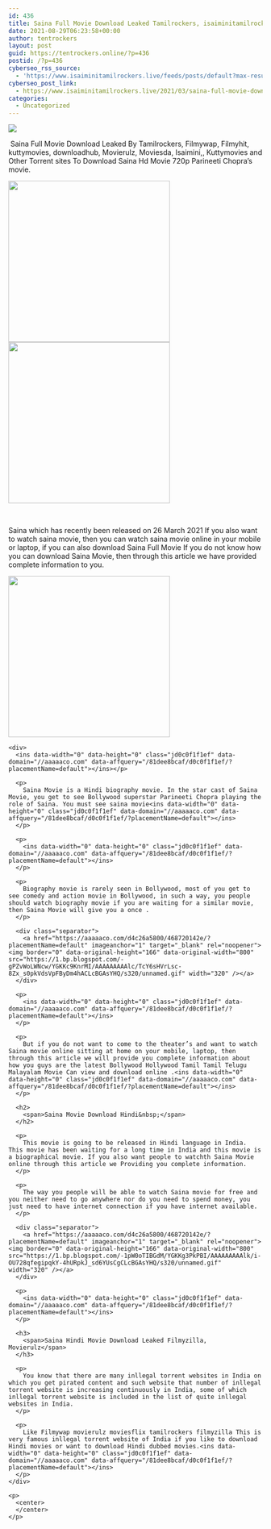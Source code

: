 ```yaml
---
id: 436
title: Saina Full Movie Download Leaked Tamilrockers, isaiminitamilrockers 2021
date: 2021-08-29T06:23:58+00:00
author: tentrockers
layout: post
guid: https://tentrockers.online/?p=436
postid: /?p=436
cyberseo_rss_source:
  - 'https://www.isaiminitamilrockers.live/feeds/posts/default?max-results=150&start-index=1'
cyberseo_post_link:
  - https://www.isaiminitamilrockers.live/2021/03/saina-full-movie-download-leaked.html
categories:
  - Uncategorized
---
```

<div class="media_block">
  <img src="https://1.bp.blogspot.com/-MnDdkloqtfc/YGKKHsluwkI/AAAAAAAAAlM/6ZPfX_a6Y1UQf2ow5JySelWBK0_FijcNgCLcBGAsYHQ/s72-c/Saina-leaked-online.webp" class="media_thumbnail" />
</div>

<meta content="&nbsp; Saina Full Movie Download Leaked By &nbsp; Tamilrockers , Filmywap, Filmyhit, kuttymovies, downloadhub, Movierulz, Moviesda, Isaimini,, Kuttymo..." name="twitter:description" />

  


<center>
</center>

  
<ins data-width="0" data-height="0" class="jd0c0f1f1ef" data-domain="//aaaaaco.com" data-affquery="/81dee8bcaf/d0c0f1f1ef/?placementName=default"></ins>

&nbsp;<span face="&quot;Source Sans Pro&quot;, &quot;Helvetica Neue&quot;, sans-serif">Saina Full Movie Download Leaked By</span><span face="&quot;Source Sans Pro&quot;, &quot;Helvetica Neue&quot;, sans-serif">&nbsp;</span><span face="Source Sans Pro, Helvetica Neue, sans-serif"><span>Tamilrockers</span></span><span face="&quot;Source Sans Pro&quot;, &quot;Helvetica Neue&quot;, sans-serif">, Filmywap, Filmyhit, kuttymovies, downloadhub, Movierulz, Moviesda, Isaimini,, Kuttymovies and Other Torrent sites To Download Saina Hd Movie 720p Parineeti Chopra’s movie.</span><ins data-width="0" data-height="0" class="jd0c0f1f1ef" data-domain="//aaaaaco.com" data-affquery="/81dee8bcaf/d0c0f1f1ef/?placementName=default"></ins>

<ins data-width="0" data-height="0" class="jd0c0f1f1ef" data-domain="//aaaaaco.com" data-affquery="/81dee8bcaf/d0c0f1f1ef/?placementName=default"></ins>

<div class="separator">
  <a href="https://1.bp.blogspot.com/-MnDdkloqtfc/YGKKHsluwkI/AAAAAAAAAlM/6ZPfX_a6Y1UQf2ow5JySelWBK0_FijcNgCLcBGAsYHQ/s600/Saina-leaked-online.webp" imageanchor="1"><img border="0" data-original-height="600" data-original-width="600" height="320" src="https://1.bp.blogspot.com/-MnDdkloqtfc/YGKKHsluwkI/AAAAAAAAAlM/6ZPfX_a6Y1UQf2ow5JySelWBK0_FijcNgCLcBGAsYHQ/s320/Saina-leaked-online.webp" /></a>
</div>



<div class="separator">
  <a href="https://aaaaaco.com/d4c26a5800/468720142e/?placementName=default" imageanchor="1" target="_blank" rel="noopener"><img border="0" data-original-height="166" data-original-width="800" src="https://1.bp.blogspot.com/-fT8bI_04ZsE/YGKKPYpgB-I/AAAAAAAAAlQ/Qxk5al_UxqkhIadDQZYurhLPdzYvPFmTQCLcBGAsYHQ/s320/unnamed.gif" width="320" /></a>
</div>

<span face="&quot;Source Sans Pro&quot;, &quot;Helvetica Neue&quot;, sans-serif"><br /></span><ins data-width="0" data-height="0" class="jd0c0f1f1ef" data-domain="//aaaaaco.com" data-affquery="/81dee8bcaf/d0c0f1f1ef/?placementName=default"></ins>

<div>
  <ins data-width="0" data-height="0" class="jd0c0f1f1ef" data-domain="//aaaaaco.com" data-affquery="/81dee8bcaf/d0c0f1f1ef/?placementName=default"></ins></p> 
  
  <p>
    Saina which has recently been released on 26 March 2021 If you also want to watch saina movie, then you can watch saina movie online in your mobile or laptop, if you can also download Saina Full Movie If you do not know how you can download Saina Movie, then through this article we have provided complete information to you.
  </p>
  
  <div class="separator">
    <a href="https://aaaaaco.com/d4c26a5800/468720142e/?placementName=default" imageanchor="1" target="_blank" rel="noopener"><img border="0" data-original-height="166" data-original-width="800" src="https://1.bp.blogspot.com/-fkWKB_urezY/YGKKY2wJjeI/AAAAAAAAAlY/J8CvAv5rRZMggMtDczgZuXLgbvAMnXaUgCLcBGAsYHQ/s320/unnamed.gif" width="320" /></a>
  </div>
  
  <p>
    </div> 
    
    <div>
      <ins data-width="0" data-height="0" class="jd0c0f1f1ef" data-domain="//aaaaaco.com" data-affquery="/81dee8bcaf/d0c0f1f1ef/?placementName=default"></ins></p> 
      
      <p>
        Saina Movie is a Hindi biography movie. In the star cast of Saina Movie, you get to see Bollywood superstar Parineeti Chopra playing the role of Saina. You must see saina movie<ins data-width="0" data-height="0" class="jd0c0f1f1ef" data-domain="//aaaaaco.com" data-affquery="/81dee8bcaf/d0c0f1f1ef/?placementName=default"></ins>
      </p>
      
      <p>
        <ins data-width="0" data-height="0" class="jd0c0f1f1ef" data-domain="//aaaaaco.com" data-affquery="/81dee8bcaf/d0c0f1f1ef/?placementName=default"></ins>
      </p>
      
      <p>
        Biography movie is rarely seen in Bollywood, most of you get to see comedy and action movie in Bollywood, in such a way, you people should watch biography movie if you are waiting for a similar movie, then Saina Movie will give you a once .
      </p>
      
      <div class="separator">
        <a href="https://aaaaaco.com/d4c26a5800/468720142e/?placementName=default" imageanchor="1" target="_blank" rel="noopener"><img border="0" data-original-height="166" data-original-width="800" src="https://1.bp.blogspot.com/-gPZvWoLWNcw/YGKKc9KnrMI/AAAAAAAAAlc/TcY6sHVrLsc-8Zx_s0pkVdsVpFByDm4hACLcBGAsYHQ/s320/unnamed.gif" width="320" /></a>
      </div>
      
      <p>
        <ins data-width="0" data-height="0" class="jd0c0f1f1ef" data-domain="//aaaaaco.com" data-affquery="/81dee8bcaf/d0c0f1f1ef/?placementName=default"></ins>
      </p>
      
      <p>
        But if you do not want to come to the theater’s and want to watch Saina movie online sitting at home on your mobile, laptop, then through this article we will provide you complete information about how you guys are the latest Bollywood Hollywood Tamil Tamil Telugu Malayalam Movie Can view and download online .<ins data-width="0" data-height="0" class="jd0c0f1f1ef" data-domain="//aaaaaco.com" data-affquery="/81dee8bcaf/d0c0f1f1ef/?placementName=default"></ins>
      </p>
      
      <h2>
        <span>Saina Movie Download Hindi&nbsp;</span>
      </h2>
      
      <p>
        This movie is going to be released in Hindi language in India. This movie has been waiting for a long time in India and this movie is a biographical movie. If you also want people to watchth Saina Movie online through this article we Providing you complete information.
      </p>
      
      <p>
        The way you people will be able to watch Saina movie for free and you neither need to go anywhere nor do you need to spend money, you just need to have internet connection if you have internet available.
      </p>
      
      <div class="separator">
        <a href="https://aaaaaco.com/d4c26a5800/468720142e/?placementName=default" imageanchor="1" target="_blank" rel="noopener"><img border="0" data-original-height="166" data-original-width="800" src="https://1.bp.blogspot.com/-1pW0oTIBGdM/YGKKg3PkPBI/AAAAAAAAAlk/i-OU728qfegipqkY-4hURpkJ_sd6YUsCgCLcBGAsYHQ/s320/unnamed.gif" width="320" /></a>
      </div>
      
      <p>
        <ins data-width="0" data-height="0" class="jd0c0f1f1ef" data-domain="//aaaaaco.com" data-affquery="/81dee8bcaf/d0c0f1f1ef/?placementName=default"></ins>
      </p>
      
      <h3>
        <span>Saina Hindi Movie Download Leaked Filmyzilla, Movierulz</span>
      </h3>
      
      <p>
        You know that there are many inllegal torrent websites in India on which you get pirated content and such website that number of inllegal torrent website is increasing continuously in India, some of which inllegal torrent website is included in the list of quite inllegal websites in India.
      </p>
      
      <p>
        Like Filmywap movierulz moviesflix tamilrockers filmyzilla This is very famous inllegal torrent website of India if you like to download Hindi movies or want to download Hindi dubbed movies.<ins data-width="0" data-height="0" class="jd0c0f1f1ef" data-domain="//aaaaaco.com" data-affquery="/81dee8bcaf/d0c0f1f1ef/?placementName=default"></ins>
      </p>
    </div>
    
    <p>
      <center>
      </center>
    </p>